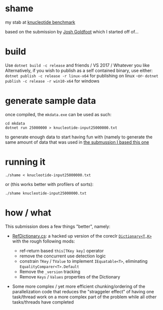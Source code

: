 # shame
my stab at [knucleotide benchmark](https://benchmarksgame-team.pages.debian.net/benchmarksgame/performance/knucleotide.html)

based on the submission by [Josh Goldfoot](https://benchmarksgame.alioth.debian.org/u64q/program.php?test=knucleotide&lang=csharpcore&id=6)
which I started off of...

# build
Use `dotnet build -c release` and friends / VS 2017 / Whatever you like
Alternatively, if you wish to publish as a self contained binary, use either:
`dotnet publish -c release -r linux-x64` for publishing on linux -or-
`dotnet publish -c release -r win10-x64` for windows

# generate sample data 

once compiled, the `mkdata.exe` can be used as such:
```
cd mkdata
dotnet run 25000000 > knucleotide-input25000000.txt
```

to generate enough data to start having fun with (namely to generate the same amount of data that was used in [the submussion I based this one](https://benchmarksgame-team.pages.debian.net/benchmarksgame/program/knucleotide-csharpcore-8.html)

# running it
```
./shame < knucleotide-input25000000.txt
```

or (this works better with profilers of sorts):

```
./shame knucleotide-input25000000.txt
```

# how / what

This submission does a few things "better", namely:
* [RefDictionary.cs](https://github.com/AnthonyLloyd/corefxlab/blob/master/src/Microsoft.Experimental.Collections/Microsoft/Collections/Extensions/RefDictionary.cs): a hacked up version of the coreclr [`Dictionary<T,K>`](https://github.com/dotnet/coreclr/blob/master/src/mscorlib/src/System/Collections/Generic/Dictionary.cs) with the rough following mods:
  * ref-return based `this[TKey key]` operator
  * remove the concurrent use detection logic
  * constrain `TKey` / `TValue` to implement `IEquatable<T>`, eliminating `EqualityComparer<T>.Default`
  * Remove the `_version` tracking
  * Remove `Keys` / `Values` properties of the Dictionary

* Some more complex / yet more efficient chunking/ordering of the parallelization code that reduces the "straggeler effect" of having one task/thread work on a more complex part of the problem while all other tasks/threads have completed

